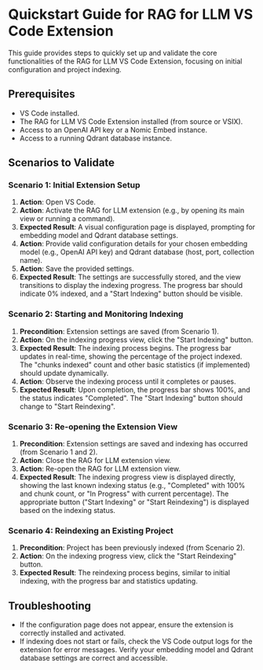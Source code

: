 # Quickstart Guide for RAG for LLM VS Code Extension

This guide provides steps to quickly set up and validate the core functionalities of the RAG for LLM VS Code Extension, focusing on initial configuration and project indexing.

## Prerequisites

*   VS Code installed.
*   The RAG for LLM VS Code Extension installed (from source or VSIX).
*   Access to an OpenAI API key or a Nomic Embed instance.
*   Access to a running Qdrant database instance.

## Scenarios to Validate

### Scenario 1: Initial Extension Setup

1.  **Action**: Open VS Code.
2.  **Action**: Activate the RAG for LLM extension (e.g., by opening its main view or running a command).
3.  **Expected Result**: A visual configuration page is displayed, prompting for embedding model and Qdrant database settings.
4.  **Action**: Provide valid configuration details for your chosen embedding model (e.g., OpenAI API key) and Qdrant database (host, port, collection name).
5.  **Action**: Save the provided settings.
6.  **Expected Result**: The settings are successfully stored, and the view transitions to display the indexing progress. The progress bar should indicate 0% indexed, and a "Start Indexing" button should be visible.

### Scenario 2: Starting and Monitoring Indexing

1.  **Precondition**: Extension settings are saved (from Scenario 1).
2.  **Action**: On the indexing progress view, click the "Start Indexing" button.
3.  **Expected Result**: The indexing process begins. The progress bar updates in real-time, showing the percentage of the project indexed. The "chunks indexed" count and other basic statistics (if implemented) should update dynamically.
4.  **Action**: Observe the indexing process until it completes or pauses.
5.  **Expected Result**: Upon completion, the progress bar shows 100%, and the status indicates "Completed". The "Start Indexing" button should change to "Start Reindexing".

### Scenario 3: Re-opening the Extension View

1.  **Precondition**: Extension settings are saved and indexing has occurred (from Scenario 1 and 2).
2.  **Action**: Close the RAG for LLM extension view.
3.  **Action**: Re-open the RAG for LLM extension view.
4.  **Expected Result**: The indexing progress view is displayed directly, showing the last known indexing status (e.g., "Completed" with 100% and chunk count, or "In Progress" with current percentage). The appropriate button ("Start Indexing" or "Start Reindexing") is displayed based on the indexing status.

### Scenario 4: Reindexing an Existing Project

1.  **Precondition**: Project has been previously indexed (from Scenario 2).
2.  **Action**: On the indexing progress view, click the "Start Reindexing" button.
3.  **Expected Result**: The reindexing process begins, similar to initial indexing, with the progress bar and statistics updating.

## Troubleshooting

*   If the configuration page does not appear, ensure the extension is correctly installed and activated.
*   If indexing does not start or fails, check the VS Code output logs for the extension for error messages. Verify your embedding model and Qdrant database settings are correct and accessible.
